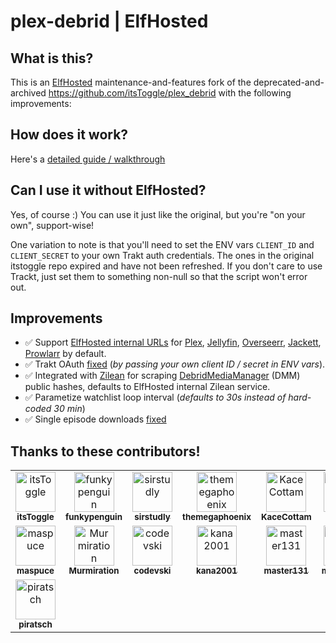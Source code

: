 # plex-debrid | ElfHosted

## What is this?

This is an [ElfHosted](https://elfhosted.com) maintenance-and-features fork of the deprecated-and-archived https://github.com/itsToggle/plex_debrid with the following improvements:

## How does it work?

Here's a [detailed guide / walkthrough](https://elfhosted.com/guides/media/stream-from-real-debrid-with-plex/)

## Can I use it without ElfHosted?

Yes, of course :) You can use it just like the original, but you're "on your own", support-wise!

One variation to note is that you'll need to set the ENV vars `CLIENT_ID` and `CLIENT_SECRET` to your own Trakt auth credentials. The ones in the original itstoggle repo expired and have not been refreshed. If you don't care to use Trackt, just set them to something non-null so that the script won't error out.

## Improvements

* ✅ Support [ElfHosted internal URLs](https://elfhosted.com/how-to/connect-apps/) for [Plex](https://elfhosted.com/app/plex/), [Jellyfin](https://elfhosted.com/app/jellyfin/), [Overseerr](https://elfhosted.com/app/overseerr/), [Jackett](https://elfhosted.com/app/jackett/), [Prowlarr](https://elfhosted.com/app/prowlarr/) by default.
* ✅ Trakt OAuth [fixed](https://github.com/elfhosted/plex_debrid/commit/c678fa1e5974a5c666b2fe70d65228c6fdfb4047) (*by passing your own client ID / secret in ENV vars*).
* ✅ Integrated with [Zilean](https://github.com/iPromKnight/zilean/) for scraping [DebridMediaManager](https://debridmediamanager.com/) (DMM) public hashes, defaults to ElfHosted internal Zilean service.
* ✅ Parametize watchlist loop interval (*defaults to 30s instead of hard-coded 30 min*)
* ✅ Single episode downloads [fixed](https://github.com/elfhosted/plex_debrid/pull/1)

## Thanks to these contributors!

<!-- readme: collaborators,contributors -start -->
<table>
	<tbody>
		<tr>
            <td align="center">
                <a href="https://github.com/itsToggle">
                    <img src="https://avatars.githubusercontent.com/u/71379623?v=4" width="64;" alt="itsToggle"/>
                    <br />
                    <sub><b>itsToggle</b></sub>
                </a>
            </td>
            <td align="center">
                <a href="https://github.com/funkypenguin">
                    <img src="https://avatars.githubusercontent.com/u/1524686?v=4" width="64;" alt="funkypenguin"/>
                    <br />
                    <sub><b>funkypenguin</b></sub>
                </a>
            </td>
            <td align="center">
                <a href="https://github.com/sirstudly">
                    <img src="https://avatars.githubusercontent.com/u/12377354?v=4" width="64;" alt="sirstudly"/>
                    <br />
                    <sub><b>sirstudly</b></sub>
                </a>
            </td>
            <td align="center">
                <a href="https://github.com/themegaphoenix">
                    <img src="https://avatars.githubusercontent.com/u/9766462?v=4" width="64;" alt="themegaphoenix"/>
                    <br />
                    <sub><b>themegaphoenix</b></sub>
                </a>
            </td>
            <td align="center">
                <a href="https://github.com/KaceCottam">
                    <img src="https://avatars.githubusercontent.com/u/28381193?v=4" width="64;" alt="KaceCottam"/>
                    <br />
                    <sub><b>KaceCottam</b></sub>
                </a>
            </td>
            <td align="center">
                <a href="https://github.com/KamalF">
                    <img src="https://avatars.githubusercontent.com/u/8170277?v=4" width="64;" alt="KamalF"/>
                    <br />
                    <sub><b>KamalF</b></sub>
                </a>
            </td>
		</tr>
		<tr>
            <td align="center">
                <a href="https://github.com/maspuce">
                    <img src="https://avatars.githubusercontent.com/u/688714?v=4" width="64;" alt="maspuce"/>
                    <br />
                    <sub><b>maspuce</b></sub>
                </a>
            </td>
            <td align="center">
                <a href="https://github.com/Murmiration">
                    <img src="https://avatars.githubusercontent.com/u/26490372?v=4" width="64;" alt="Murmiration"/>
                    <br />
                    <sub><b>Murmiration</b></sub>
                </a>
            </td>
            <td align="center">
                <a href="https://github.com/codevski">
                    <img src="https://avatars.githubusercontent.com/u/1435321?v=4" width="64;" alt="codevski"/>
                    <br />
                    <sub><b>codevski</b></sub>
                </a>
            </td>
            <td align="center">
                <a href="https://github.com/kana2001">
                    <img src="https://avatars.githubusercontent.com/u/71416354?v=4" width="64;" alt="kana2001"/>
                    <br />
                    <sub><b>kana2001</b></sub>
                </a>
            </td>
            <td align="center">
                <a href="https://github.com/master131">
                    <img src="https://avatars.githubusercontent.com/u/1592009?v=4" width="64;" alt="master131"/>
                    <br />
                    <sub><b>master131</b></sub>
                </a>
            </td>
            <td align="center">
                <a href="https://github.com/mcorcoran">
                    <img src="https://avatars.githubusercontent.com/u/1950615?v=4" width="64;" alt="mcorcoran"/>
                    <br />
                    <sub><b>mcorcoran</b></sub>
                </a>
            </td>
		</tr>
		<tr>
            <td align="center">
                <a href="https://github.com/piratsch">
                    <img src="https://avatars.githubusercontent.com/u/106690882?v=4" width="64;" alt="piratsch"/>
                    <br />
                    <sub><b>piratsch</b></sub>
                </a>
            </td>
		</tr>
	<tbody>
</table>
<!-- readme: collaborators,contributors -end -->